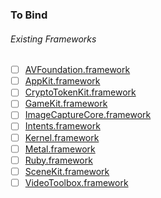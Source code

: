 ### To Bind
###### Existing Frameworks
- [ ] [AVFoundation.framework](https://github.com/xamarin/xamarin-macios/wiki/AVFoundation-macOS-Beta5)
- [ ] [AppKit.framework](https://github.com/xamarin/xamarin-macios/wiki/AppKit-macOS-Beta5)
- [ ] [CryptoTokenKit.framework](https://github.com/xamarin/xamarin-macios/wiki/CryptoTokenKit-macOS-Beta5)
- [ ] [GameKit.framework](https://github.com/xamarin/xamarin-macios/wiki/GameKit-macOS-Beta5)
- [ ] [ImageCaptureCore.framework](https://github.com/xamarin/xamarin-macios/wiki/ImageCaptureCore-macOS-Beta5)
- [ ] [Intents.framework](https://github.com/xamarin/xamarin-macios/wiki/Intents-macOS-Beta5)
- [ ] [Kernel.framework](https://github.com/xamarin/xamarin-macios/wiki/Kernel-macOS-Beta5)
- [ ] [Metal.framework](https://github.com/xamarin/xamarin-macios/wiki/Metal-macOS-Beta5)
- [ ] [Ruby.framework](https://github.com/xamarin/xamarin-macios/wiki/Ruby-macOS-Beta5)
- [ ] [SceneKit.framework](https://github.com/xamarin/xamarin-macios/wiki/SceneKit-macOS-Beta5)
- [ ] [VideoToolbox.framework](https://github.com/xamarin/xamarin-macios/wiki/VideoToolbox-macOS-Beta5)
